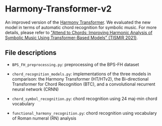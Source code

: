 # Harmony-Transformer-v2

An improved version of the [Harmony Transformer](https://archives.ismir.net/ismir2019/paper/000030.pdf). We evaluated the new model in terms of automatic chord recognition for symbolic music. For more details, please refer to ["Attend to Chords: Improving Harmonic Analysis of Symbolic Music Using Transformer-Based Models" (TISMIR 2021)](https://transactions.ismir.net/articles/10.5334/tismir.65/).


## File descriptions
 * `BPS_FH_preprocessing.py`: preprocessing of the BPS-FH dataset

 * `chord_recognition_models.py`: implementations of the three models in comparison: the Harmony Transformer (HT/HTv2), the Bi-directional Transformer for Chord Recognition (BTC), and a convolutional recurrent neural network (CRNN)

 * `chord_symbol_recognition.py`: chord recognition using 24 maj-min chord vocabulary 

 * `functional_harmony_recognition.py`:  chord recognition using vocabulary of Roman numeral (RN) analysis

